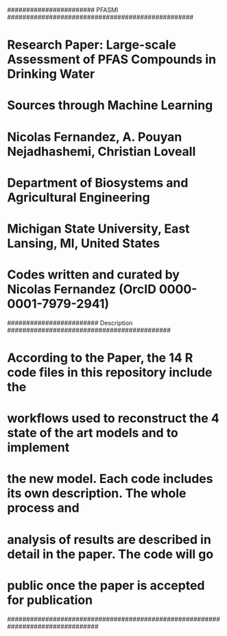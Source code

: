 ####################### PFASMI #################################################
# Research Paper: Large-scale Assessment of PFAS Compounds in Drinking Water   #
# Sources through Machine Learning                                             #
# Nicolas Fernandez, A. Pouyan Nejadhashemi, Christian Loveall                 #
# Department of Biosystems and Agricultural Engineering                        #
# Michigan State University, East Lansing, MI, United States                   #
# Codes written and curated by Nicolas Fernandez (OrcID 0000-0001-7979-2941)   #
######################## Description ###########################################
# According to the Paper, the 14 R code files in this repository include the   #
# workflows used to reconstruct the 4 state of the art models and to implement #
# the new model. Each code includes its own description. The whole process and #
# analysis of results are described in detail in the paper. The code will go   #
# public once the paper is accepted for publication                            #
################################################################################
